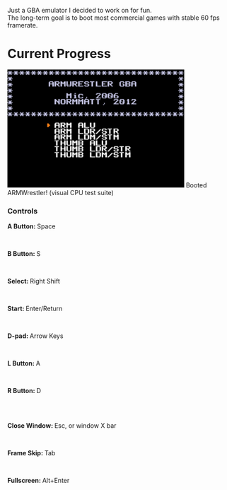 Just a GBA emulator I decided to work on for fun.<br>
The long-term goal is to boot most commercial games with stable 60 fps framerate.<br>
<h1>Current Progress</h1>
<img src="/Desu/non-code/armwrestler boot.gif" width="400">
Booted ARMWrestler! (visual CPU test suite)
<h3>Controls</h3>
<p><b>A Button: </b>Space</p><br/>
<p><b>B Button: </b>S</p><br/>
<p><b>Select: </b>Right Shift</p><br/>
<p><b>Start: </b>Enter/Return</p><br/>
<p><b>D-pad: </b>Arrow Keys</p><br/>
<p><b>L Button: </b>A</p><br/>
<p><b>R Button: </b>D</p><br/><br/>
<p><b>Close Window: </b>Esc, or window X bar</p><br/>
<p><b>Frame Skip: </b>Tab</p><br/>
<p><b>Fullscreen: </b>Alt+Enter</p><br/>
